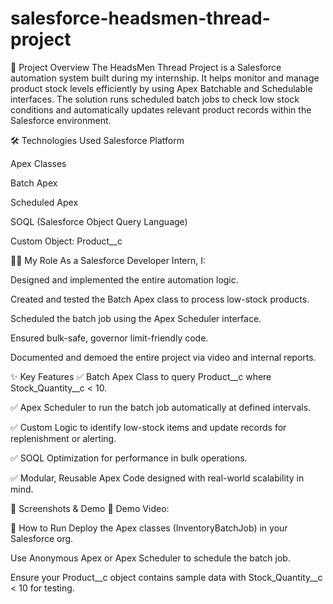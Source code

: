 # salesforce-headsmen-thread-project
📘 Project Overview
The HeadsMen Thread Project is a Salesforce automation system built during my internship. It helps monitor and manage product stock levels efficiently by using Apex Batchable and Schedulable interfaces. The solution runs scheduled batch jobs to check low stock conditions and automatically updates relevant product records within the Salesforce environment.

🛠️ Technologies Used
Salesforce Platform

Apex Classes

Batch Apex

Scheduled Apex

SOQL (Salesforce Object Query Language)

Custom Object: Product__c

👩‍💻 My Role
As a Salesforce Developer Intern, I:

Designed and implemented the entire automation logic.

Created and tested the Batch Apex class to process low-stock products.

Scheduled the batch job using the Apex Scheduler interface.

Ensured bulk-safe, governor limit-friendly code.

Documented and demoed the entire project via video and internal reports.

✨ Key Features
✅ Batch Apex Class to query Product__c where Stock_Quantity__c < 10.

✅ Apex Scheduler to run the batch job automatically at defined intervals.

✅ Custom Logic to identify low-stock items and update records for replenishment or alerting.

✅ SOQL Optimization for performance in bulk operations.

✅ Modular, Reusable Apex Code designed with real-world scalability in mind.

📸 Screenshots & Demo
🎥 Demo Video:

📝 How to Run
Deploy the Apex classes (InventoryBatchJob) in your Salesforce org.

Use Anonymous Apex or Apex Scheduler to schedule the batch job.

Ensure your Product__c object contains sample data with Stock_Quantity__c < 10 for testing.

